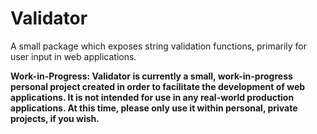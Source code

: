 # Validator
A small package which exposes string validation functions, primarily for user input in web applications.

__Work-in-Progress: 
Validator is currently a small, work-in-progress personal project created in order to facilitate the development of web applications.
It is not intended for use in any real-world production applications. At this time, please only use it within personal, private projects, if you wish.__
